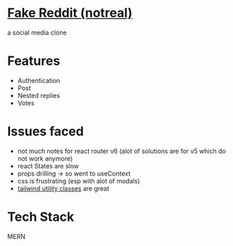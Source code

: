 # [Fake Reddit (notreal)](https://real-reddit-client.onrender.com/)
a social media clone

# Features
- Authentication
- Post
- Nested replies
- Votes

# Issues faced
- not much notes for react router v6 (alot of solutions are for v5 which do not work anymore)
- react States are slow
- props drilling -> so went to useContext
- css is frustrating (esp with alot of modals)
- [tailwind utility classes](https://github.com/bennbenben/real-reddit/blob/main/client/tailwind.config.js) are great

# Tech Stack
MERN 

